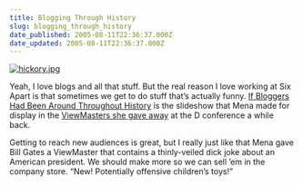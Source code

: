 ```yaml
---
title: Blogging Through History
slug: blogging_through_history
date_published: 2005-08-11T22:36:37.000Z
date_updated: 2005-08-11T22:36:37.000Z
---
```


[![hickory.jpg](https://cdn.glitch.global/71e5579f-aba0-499a-b200-01549a2a80ce/hickory.jpg?v=1730094311669)](http://mena.typepad.com/photos/viewmaster/1.html)

Yeah, I love blogs and all that stuff. But the real reason I love working at Six Apart is that sometimes we get to do stuff that’s actually funny. [If Bloggers Had Been Around Throughout History](http://mena.typepad.com/photos/viewmaster/1.html) is the slideshow that Mena made for display in the [ViewMasters she gave away](http://www.sixapart.com/about/corner/2005/08/a_different_typ.html) at the D conference a while back.

Getting to reach new audiences is great, but I really just like that Mena gave Bill Gates a ViewMaster that contains a thinly-veiled dick joke about an American president. We should make more so we can sell ’em in the company store. “New! Potentially offensive children’s toys!”
